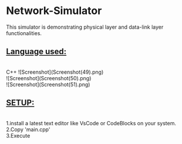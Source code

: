 # Network-Simulator
This simulator is demonstrating physical layer and data-link layer functionalities.<br />
<h2><u><b>Language used:</b></u></h2> <br />
C++
![Screenshot](Screenshot(49).png)<br />
![Screenshot](Screenshot(50).png)<br />
![Screenshot](Screenshot(51).png)<br />
<h2><u><b>SETUP:</b></u></h2> <br />
1.install a latest text editor like VsCode or CodeBlocks on your system.<br />
2.Copy 'main.cpp'<br />
3.Execute    <br />

